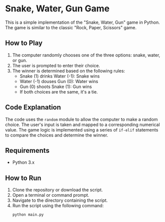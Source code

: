 # Snake, Water, Gun Game

This is a simple implementation of the "Snake, Water, Gun" game in Python. The game is similar to the classic "Rock, Paper, Scissors" game.

## How to Play

1. The computer randomly chooses one of the three options: snake, water, or gun.
2. The user is prompted to enter their choice.
3. The winner is determined based on the following rules:
   - Snake (1) drinks Water (-1): Snake wins
   - Water (-1) douses Gun (0): Water wins
   - Gun (0) shoots Snake (1): Gun wins
   - If both choices are the same, it's a tie.

## Code Explanation

The code uses the `random` module to allow the computer to make a random choice. The user's input is taken and mapped to a corresponding numerical value. The game logic is implemented using a series of `if-elif` statements to compare the choices and determine the winner.

## Requirements

- Python 3.x

## How to Run

1. Clone the repository or download the script.
2. Open a terminal or command prompt.
3. Navigate to the directory containing the script.
4. Run the script using the following command:
   ```sh
   python main.py

